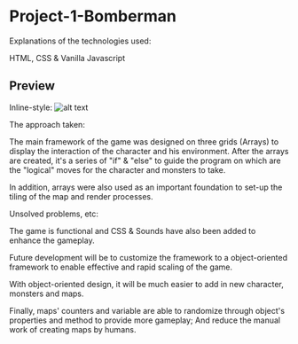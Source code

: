 # Project-1-Bomberman

 Explanations of the technologies used:

HTML, CSS & Vanilla Javascript

## Preview

Inline-style:
![alt text](https://github.com/Dexterleow/Project-1-Bomberman/tree/master/img/Preview.png "Preview")


The approach taken:

The main framework of the game was designed on three grids (Arrays) to display the interaction of the character and his environment.
After the arrays are created, it's a series of "if" & "else" to guide the program on which are the "logical" moves for the character and monsters to take.

In addition, arrays were also used as an important foundation to set-up the tiling of the map and render processes.

Unsolved problems, etc:

The game is functional and CSS & Sounds have also been added to enhance the gameplay.

Future development will be to customize the framework to a object-oriented framework to enable effective and rapid scaling of the game.

With object-oriented design, it will be much easier to add in new character, monsters and maps.

Finally, maps' counters and variable are able to randomize through object's properties and method to provide more gameplay;
And reduce the manual work of creating maps by humans.
